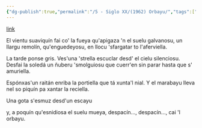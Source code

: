 ```yaml
---
{"dg-publish":true,"permalink":"/5 - Siglo XX/(1962) Orbayu/","tags":["#Siglo_20","a1962","central","Enrique_Pérez-Alvarez","escrito","Villaviciosa","poema","Buenos_Aires"]}
---
```


[link](https://books.google.com.bo/books?id=NyBtFq4QqxcC&printsec=frontcover#v=onepage&q&f=false)

El vientu suaviquín fai co' la fueya qu'apigaza 'n el suelu galvanosu, un llargu remolín, qu'enguedeyosu, en llocu 'sfargatar to l'aferviella. 

La tarde ponse gris. Ves'una 'strella escuclar desd' el cielu silenciosu. Desfai la soledá un ñuberu 'smolguiosu que cuerr'en sin parar hasta que s' amuriella. 

Espónxas'un raitán enriba la portiella que tá xunta'l nial. Y el marabayu lleva nel so piquín pa xantar la reciella. 

Una gota s'esmuz desd'un escayu 

y, a poquín qu'esnidiosa el suelu mueya, despacín..., despacín..., cai 'l orbayu.